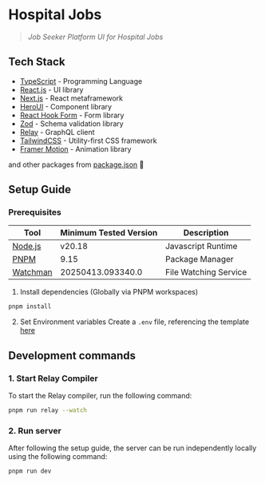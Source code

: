 # Hospital Jobs
> *Job Seeker Platform UI for Hospital Jobs*

## Tech Stack
- [TypeScript](https://www.typescriptlang.org/) - Programming Language
- [React.js](https://react.dev) - UI library
- [Next.js](https://nextjs.org) - React metaframework
- [HeroUI](https://heroui.com/) - Component library
- [React Hook Form](https://react-hook-form.com/) - Form library
- [Zod](https://zod.dev/) - Schema validation library
- [Relay](https://relay.dev/) - GraphQL client
- [TailwindCSS](https://tailwindcss.com/) - Utility-first CSS framework
- [Framer Motion](https://motion.dev/) - Animation library

and other packages from [package.json](./package.json) 💖

## Setup Guide

### Prerequisites
| Tool                                                  | Minimum Tested Version | Description              |
|-------------------------------------------------------|------------------------|--------------------------|
| [Node.js](https://nodejs.org/en)                      | v20.18                 | Javascript Runtime       |
| [PNPM](https://pnpm.io/)                              | 9.15                   | Package Manager          |
| [Watchman](https://facebook.github.io/watchman/)      | 20250413.093340.0      | File Watching Service    |

1. Install dependencies (Globally via PNPM workspaces)
```bash
pnpm install
```

2. Set Environment variables
Create a `.env` file, referencing the template [here](./.env.example)

## Development commands

### 1. Start Relay Compiler
To start the Relay compiler, run the following command:
```bash
pnpm run relay --watch
```

### 2. Run server
After following the setup guide, the server can be run independently locally using the following command:
```bash
pnpm run dev
```
